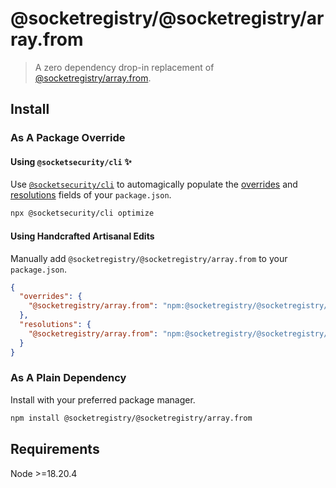 # @socketregistry/@socketregistry/array.from

> A zero dependency drop-in replacement of
> [@socketregistry/array.from](https://www.npmjs.com/package/@socketregistry/array.from).

## Install

### As A Package Override

#### Using `@socketsecurity/cli` :sparkles:

Use [`@socketsecurity/cli`](https://www.npmjs.com/package/@socketsecurity/cli)
to automagically populate the
[overrides](https://docs.npmjs.com/cli/v9/configuring-npm/package-json#overrides)
and [resolutions](https://yarnpkg.com/configuration/manifest#resolutions) fields
of your `package.json`.

```sh
npx @socketsecurity/cli optimize
```

#### Using Handcrafted Artisanal Edits

Manually add `@socketregistry/@socketregistry/array.from` to your
`package.json`.

```json
{
  "overrides": {
    "@socketregistry/array.from": "npm:@socketregistry/@socketregistry/array.from@^1"
  },
  "resolutions": {
    "@socketregistry/array.from": "npm:@socketregistry/@socketregistry/array.from@^1"
  }
}
```

### As A Plain Dependency

Install with your preferred package manager.

```sh
npm install @socketregistry/@socketregistry/array.from
```

## Requirements

Node &gt;=18.20.4
